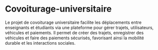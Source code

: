 # Covoiturage-universitaire
Le projet de covoiturage universitaire facilite les déplacements entre enseignants et étudiants via une plateforme pour gérer trajets, utilisateurs, véhicules et paiements. Il permet de créer des trajets, enregistrer des véhicules et faire des paiements sécurisés, favorisant ainsi la mobilité durable et les interactions sociales.
